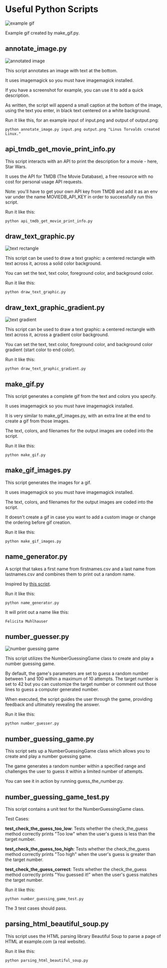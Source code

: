 # Useful Python Scripts

![example gif](output.gif)

Example gif created by make_gif.py.

## annotate_image.py

![annotated image](linux.png)

This script annotates an image with text at the bottom.

It uses imagemagick so you must have imagemagick installed.

If you have a screenshot for example, you can use it to add a quick description.

As written, the script will append a small caption at the bottom of the image, using the text you enter, in black text centered on a white background.

Run it like this, for an example input of input.png and output of output.png:

`python annotate_image.py input.png output.png "Linus Torvalds created Linux."`

## api_tmdb_get_movie_print_info.py

This script interacts with an API to print the description for a movie - here, Star Wars.

It uses the API for TMDB (The Movie Database), a free resource with no cost for personal usage API requests.

Note: you'll have to get your own API key from TMDB and add it as an env var under the name MOVIEDB_API_KEY in order to successfully run this script.

Run it like this:

`python api_tmdb_get_movie_print_info.py`

## draw_text_graphic.py

![text rectangle](text_rectangle.png)

This script can be used to draw a text graphic: a centered rectangle with text across it, across a solid color background.

You can set the text, text color, foreground color, and background color.

Run it like this:

`python draw_text_graphic.py`

## draw_text_graphic_gradient.py

![text gradient](text_gradient.png)

This script can be used to draw a text graphic: a centered rectangle with text across it, across a gradient color background.

You can set the text, text color, foreground color, and background color gradient (start color to end color).

Run it like this:

`python draw_text_graphic_gradient.py`

## make_gif.py

This script generates a complete gif from the text and colors you specify. 

It uses imagemagick so you must have imagemagick installed.

It is very similar to make_gif_images.py, with an extra line at the end to create a gif from those images.

The text, colors, and filenames for the output images are coded into the script.

Run it like this:

`python make_gif.py`

## make_gif_images.py

This script generates the images for a gif.

It uses imagemagick so you must have imagemagick installed.

The text, colors, and filenames for the output images are coded into the script.

It doesn't create a gif in case you want to add a custom image or change the ordering before gif creation.

Run it like this:

`python make_gif_images.py`

## name_generator.py

A script that takes a first name from firstnames.csv and a last name from lastnames.csv and combines them to print out a random name.

Inspired by [this script](https://github.com/hastagAB/Awesome-Python-Scripts/tree/master/Random_Names_Generator).

Run it like this:

`python name_generator.py`

It will print out a name like this:

`Felicita Muhlhauser`

## number_guesser.py

![number guessing game](number_guessing.png)

This script utilizes the NumberGuessingGame class to create and play a number guessing game. 

By default, the game's parameters are set to guess a random number between 1 and 100 within a maximum of 10 attempts. 
The target number is set to 42 but you can customize the target number or comment out those lines to guess a computer generated number. 

When executed, the script guides the user through the game, providing feedback and ultimately revealing the answer.

Run it like this:

`python number_guesser.py`

## number_guessing_game.py

This script sets up a NumberGuessingGame class which allows you to create and play a number guessing game.

The game generates a random number within a specified range and challenges the user to guess it within a limited number of attempts.

You can see it in action by running guess_the_number.py.

## number_guessing_game_test.py

This script contains a unit test for the NumberGuessingGame class. 

Test Cases:

**test_check_the_guess_too_low**: Tests whether the check_the_guess method correctly prints "Too low" when the user's guess is less than the target number.

**test_check_the_guess_too_high**: Tests whether the check_the_guess method correctly prints "Too high" when the user's guess is greater than the target number.

**test_check_the_guess_correct**: Tests whether the check_the_guess method correctly prints "You guessed it!" when the user's guess matches the target number.

Run it like this:

`python number_guessing_game_test.py`

The 3 test cases should pass.

## parsing_html_beautiful_soup.py

This script uses the HTML parsing library Beautiful Soup to parse a page of HTML at example.com (a real website).

Run it like this:

`python parsing_html_beautiful_soup.py`


